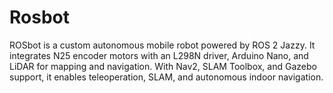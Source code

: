 # Rosbot
ROSbot is a custom autonomous mobile robot powered by ROS 2 Jazzy. It integrates N25 encoder motors with an L298N driver, Arduino Nano, and LiDAR for mapping and navigation. With Nav2, SLAM Toolbox, and Gazebo support, it enables teleoperation, SLAM, and autonomous indoor navigation.
